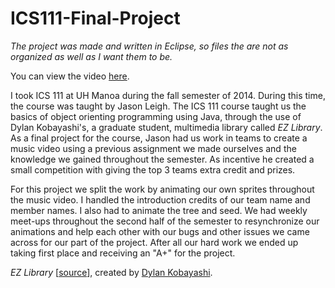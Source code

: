 # ICS111-Final-Project
<i>The project was made and written in Eclipse, so files the are not as organized as well as I want them to be.</i>

You can view the video [here](https://youtu.be/vT3JbCcj6Jc).

I took ICS 111 at UH Manoa during the fall semester of 2014. During this time, the course was taught by Jason Leigh. The ICS 111 course taught us the basics of object orienting programming using Java, through the use of Dylan Kobayashi's, a graduate student, multimedia library called <i>EZ Library</i>. As a final project for the course, Jason had us work in teams to create a music video using a previous assignment we made ourselves and the knowledge we gained throughout the semester. As incentive he created a small competition with giving the top 3 teams extra credit and prizes.

For this project we split the work by animating our own sprites throughout the music video. I handled the introduction credits of our team name and member names. I also had to animate the tree and seed. We had weekly meet-ups throughout the second half of the semester to resynchronize our animations and help each other with our bugs and other issues we came across for our part of the project. After all our hard work we ended up taking first place and receiving an "A+" for the project.

<i>EZ Library</i> [[source](http://www2.hawaii.edu/~dylank/ics111/)], created by [Dylan Kobayashi](http://www2.hawaii.edu/~dylank/about/).
